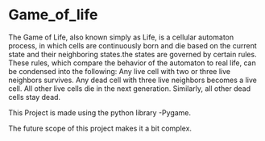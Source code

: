 # Game_of_life
The Game of Life, also known simply as Life, is a cellular automaton process, in which cells are continuously born and die based on the current state and their neighboring states.the states are governed by certain rules.
These rules, which compare the behavior of the automaton to real life, can be condensed into the following:
  Any live cell with two or three live neighbors survives.
  Any dead cell with three live neighbors becomes a live cell.
  All other live cells die in the next generation.
  Similarly, all other dead cells stay dead.

This Project is made using the python library -Pygame.

The future scope of this project makes it a bit complex.
